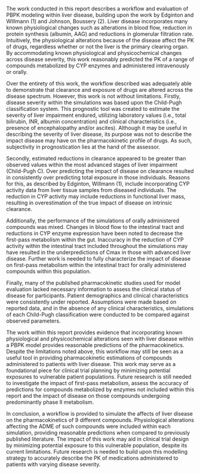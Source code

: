 The work conducted in this report describes a workflow and evaluation of PBPK modeling within liver disease, building upon the work by Edginton and WIllmann (1) and Johnson, Boussery (2). Liver disease incorporates many known physiological changes such as alterations in blood flow, reduction in protein synthesis (albumin, AAG) and reductions in glomerular filtration rate. Intuitively, the physiological alterations because of the disease affect the PK of drugs, regardless whether or not the liver is the primary clearing organ. By accommodating known physiological and physicochemical changes across disease severity, this work reasonably predicted the PK of a range of compounds metabolized by CYP enzymes and administered intravenously or orally. 

Over the entirety of this work, the workflow described was adequately able to demonstrate that clearance and exposure of drugs are altered across the disease spectrum. However, this work is not without limitations. Firstly, disease severity within the simulations was based upon the Child-Pugh classification system. This prognostic tool was created to estimate the severity of liver impairment endured, utilizing laboratory values (i.e., total bilirubin, INR, albumin concentration) and clinical characteristics (i.e., presence of encephalopathy and/or ascites). Although it may be useful in describing the severity of liver disease, its purpose was not to describe the impact disease may have on the pharmacokinetic profile of drugs. As such, subjectivity in prognostication lies at the hand of the assessor. 

Secondly, estimated reductions in clearance appeared to be greater than observed values within the most advanced stages of liver impairment (Child-Pugh C). Over predicting the impact of disease on clearance resulted in consistently over predicting total exposure in those individuals. Reasons for this, as described by Edginton, Willmann (1), include incorporating CYP activity data from liver tissue samples from diseased individuals. The reduction in CYP activity may include reductions in functional liver mass, resulting in overestimation of the true impact of disease on intrinsic clearance. 

Additionally, the performance of the simulations of orally administered compounds was mixed. Changes in blood flow to the intestinal tract and reductions in CYP enzyme expression have been noted to decrease the first-pass metabolism within the gut. Inaccuracy in the reduction of CYP activity within the intestinal tract included throughout the simulations may have resulted in the underpredictions of Cmax in those with advanced liver disease. Further work is needed to fully characterize the impact of disease on first-pass metabolism within the intestinal tract for orally administered compounds within this population.

Finally, many of the published pharmacokinetic studies used for model evaluation lacked necessary information to assess the clinical status of disease for participants. Patient demographics and clinical characteristics were consistently under reported. Assumptions were made based on reported data, and in the absence of any clinical characteristics, simulations of each Child-Pugh classification were conducted to be compared against observed parameters.  

The work within this report provides evidence that incorporating known physiological and physicochemical alterations seen with liver disease within a PBPK model provides reasonable predictions of the pharmacokinetics. Despite the limitations noted above, this workflow may still be seen as a useful tool in providing pharmacokinetic estimations of compounds administered to patients with liver disease. This work may serve as a foundational piece for clinical trial planning by minimizing potential exposures to vulnerable patient populations. Future research is still needed to investigate the impact of first-pass metabolism, assess the accuracy of predictions for compounds metabolized by enzymes not included within this report and the impact of disease on those compounds undergoing predominantly phase II metabolism.

In conclusion, a workflow is provided to simulate the affects of liver disease on the pharmacokinetics of 9 different compounds. Physiological alterations affecting the ADME of such compounds were included within each simulation, providing reasonable predictions when compared to previously published literature. The impact of this work may aid in clinical trial design by minimizing potential exposure to this vulnerable population, despite its current limitations. Future research is needed to build upon this modelling strategy to accurately describe the PK of medications administered to patients with varying disease severity. 